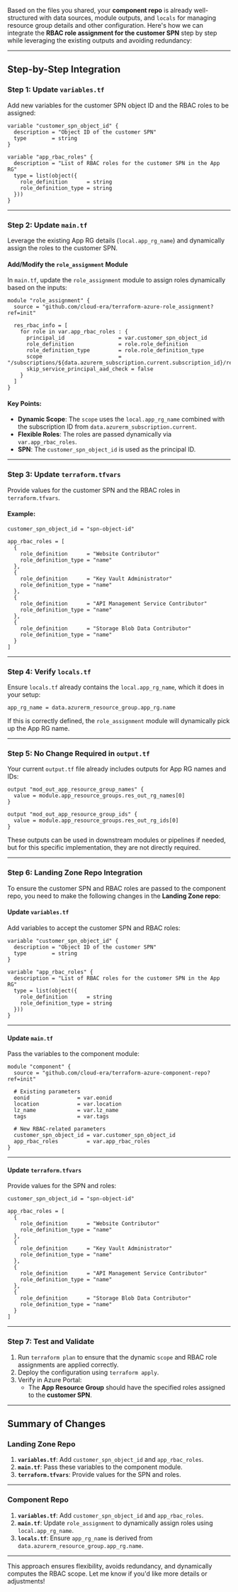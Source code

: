 Based on the files you shared, your **component repo** is already well-structured with data sources, module outputs, and `locals` for managing resource group details and other configuration. Here's how we can integrate the **RBAC role assignment for the customer SPN** step by step while leveraging the existing outputs and avoiding redundancy:

---

## **Step-by-Step Integration**

### **Step 1: Update `variables.tf`**
Add new variables for the customer SPN object ID and the RBAC roles to be assigned:

```hcl
variable "customer_spn_object_id" {
  description = "Object ID of the customer SPN"
  type        = string
}

variable "app_rbac_roles" {
  description = "List of RBAC roles for the customer SPN in the App RG"
  type = list(object({
    role_definition      = string
    role_definition_type = string
  }))
}
```

---

### **Step 2: Update `main.tf`**
Leverage the existing App RG details (`local.app_rg_name`) and dynamically assign the roles to the customer SPN.

#### Add/Modify the `role_assignment` Module
In `main.tf`, update the `role_assignment` module to assign roles dynamically based on the inputs:

```hcl
module "role_assignment" {
  source = "github.com/cloud-era/terraform-azure-role_assignment?ref=init"

  res_rbac_info = [
    for role in var.app_rbac_roles : {
      principal_id                 = var.customer_spn_object_id
      role_definition              = role.role_definition
      role_definition_type         = role.role_definition_type
      scope                        = "/subscriptions/${data.azurerm_subscription.current.subscription_id}/resourceGroups/${local.app_rg_name}"
      skip_service_principal_aad_check = false
    }
  ]
}
```

#### Key Points:
- **Dynamic Scope**: The `scope` uses the `local.app_rg_name` combined with the subscription ID from `data.azurerm_subscription.current`.
- **Flexible Roles**: The roles are passed dynamically via `var.app_rbac_roles`.
- **SPN**: The `customer_spn_object_id` is used as the principal ID.

---

### **Step 3: Update `terraform.tfvars`**
Provide values for the customer SPN and the RBAC roles in `terraform.tfvars`.

#### Example:
```hcl
customer_spn_object_id = "spn-object-id"

app_rbac_roles = [
  {
    role_definition      = "Website Contributor"
    role_definition_type = "name"
  },
  {
    role_definition      = "Key Vault Administrator"
    role_definition_type = "name"
  },
  {
    role_definition      = "API Management Service Contributor"
    role_definition_type = "name"
  },
  {
    role_definition      = "Storage Blob Data Contributor"
    role_definition_type = "name"
  }
]
```

---

### **Step 4: Verify `locals.tf`**
Ensure `locals.tf` already contains the `local.app_rg_name`, which it does in your setup:

```hcl
app_rg_name = data.azurerm_resource_group.app_rg.name
```

If this is correctly defined, the `role_assignment` module will dynamically pick up the App RG name.

---

### **Step 5: No Change Required in `output.tf`**
Your current `output.tf` file already includes outputs for App RG names and IDs:

```hcl
output "mod_out_app_resource_group_names" {
  value = module.app_resource_groups.res_out_rg_names[0]
}

output "mod_out_app_resource_group_ids" {
  value = module.app_resource_groups.res_out_rg_ids[0]
}
```

These outputs can be used in downstream modules or pipelines if needed, but for this specific implementation, they are not directly required.

---

### **Step 6: Landing Zone Repo Integration**
To ensure the customer SPN and RBAC roles are passed to the component repo, you need to make the following changes in the **Landing Zone repo**:

#### **Update `variables.tf`**
Add variables to accept the customer SPN and RBAC roles:

```hcl
variable "customer_spn_object_id" {
  description = "Object ID of the customer SPN"
  type        = string
}

variable "app_rbac_roles" {
  description = "List of RBAC roles for the customer SPN in the App RG"
  type = list(object({
    role_definition      = string
    role_definition_type = string
  }))
}
```

---

#### **Update `main.tf`**
Pass the variables to the component module:

```hcl
module "component" {
  source = "github.com/cloud-era/terraform-azure-component-repo?ref=init"

  # Existing parameters
  eonid               = var.eonid
  location            = var.location
  lz_name             = var.lz_name
  tags                = var.tags

  # New RBAC-related parameters
  customer_spn_object_id = var.customer_spn_object_id
  app_rbac_roles         = var.app_rbac_roles
}
```

---

#### **Update `terraform.tfvars`**
Provide values for the SPN and roles:

```hcl
customer_spn_object_id = "spn-object-id"

app_rbac_roles = [
  {
    role_definition      = "Website Contributor"
    role_definition_type = "name"
  },
  {
    role_definition      = "Key Vault Administrator"
    role_definition_type = "name"
  },
  {
    role_definition      = "API Management Service Contributor"
    role_definition_type = "name"
  },
  {
    role_definition      = "Storage Blob Data Contributor"
    role_definition_type = "name"
  }
]
```

---

### **Step 7: Test and Validate**
1. Run `terraform plan` to ensure that the dynamic `scope` and RBAC role assignments are applied correctly.
2. Deploy the configuration using `terraform apply`.
3. Verify in Azure Portal:
   - The **App Resource Group** should have the specified roles assigned to the **customer SPN**.

---

## **Summary of Changes**

### **Landing Zone Repo**
1. **`variables.tf`**: Add `customer_spn_object_id` and `app_rbac_roles`.
2. **`main.tf`**: Pass these variables to the component module.
3. **`terraform.tfvars`**: Provide values for the SPN and roles.

---

### **Component Repo**
1. **`variables.tf`**: Add `customer_spn_object_id` and `app_rbac_roles`.
2. **`main.tf`**: Update `role_assignment` to dynamically assign roles using `local.app_rg_name`.
3. **`locals.tf`**: Ensure `app_rg_name` is derived from `data.azurerm_resource_group.app_rg.name`.

---

This approach ensures flexibility, avoids redundancy, and dynamically computes the RBAC scope. Let me know if you'd like more details or adjustments!
